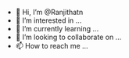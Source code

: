 - 👋 Hi, I’m @Ranjithatn
- 👀 I’m interested in ...
- 🌱 I’m currently learning ...
- 💞️ I’m looking to collaborate on ...
- 📫 How to reach me ...

<!---
Ranjithatn/Ranjithatn is a ✨ special ✨ repository because its `README.md` (this file) appears on your GitHub profile.
You can click the Preview link to take a look at your changes.
--->

